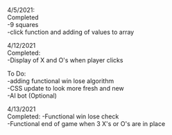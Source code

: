 4/5/2021: <br />
Completed  <br />
 -9 squares <br />
 -click function and adding of values to array <br />

 4/12/2021 <br />
 Completed: <br />
 -Display of X and O's when player clicks <br />

 To Do: <br />
 -adding functional win lose algorithm <br />
 -CSS update to look more fresh and new <br />
 -AI bot (Optional) <br />

 4/13/2021 <br />
 Completed:
 -Functional win lose check <br />
 -Functional end of game when 3 X's or O's are in place <br />